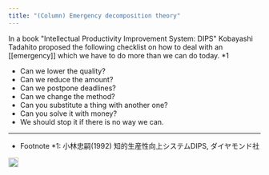 ```yaml
---
title: "(Column) Emergency decomposition theory"
---
```


In a book "Intellectual Productivity Improvement System: DIPS" Kobayashi Tadahito proposed the following checklist on how to deal with an [[emergency]] which we have to do more than we can do today. *1

- Can we lower the quality?
- Can we reduce the amount?
- Can we postpone deadlines?
- Can we change the method?
- Can you substitute a thing with another one?
- Can you solve it with money?
- We should stop it if there is no way we can.

---

- Footnote *1: 小林忠嗣(1992) 知的生産性向上システムDIPS, ダイヤモンド社

<img src='https://scrapbox.io/api/pages/nishio-en/en/icon' alt='en.icon' height="19.5"/>